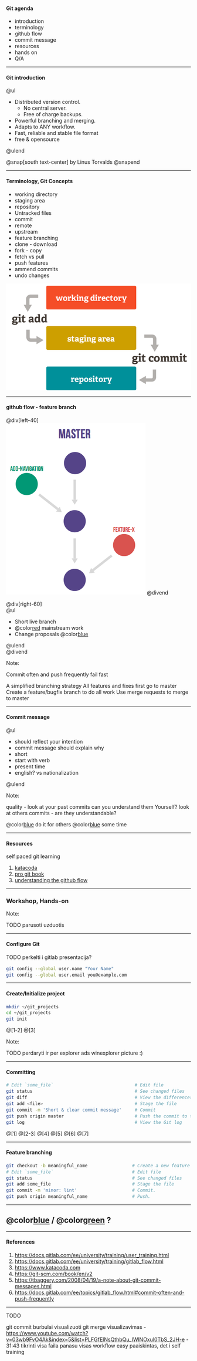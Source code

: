 #### Git agenda

- introduction
- terminology
- github flow
- commit message
- resources
- hands on
- Q/A

---

#### Git introduction

@ul

- Distributed version control.
  - No central server.
  - Free of charge backups.
- Powerful branching and merging.
- Adapts to ANY workflow.
- Fast, reliable and stable file format
- free & opensource

@ulend

@snap[south text-center]
by Linus Torvalds
@snapend

---

#### Terminology, Git Concepts

- working directory
- staging area
- repository
- Untracked files
- commit
- remote
- upstream
- feature branching
- clone - download
- fork - copy
- fetch vs pull
- push
  features
- ammend commits
- undo changes

![](assets/img/index1@2x.png)

---

#### github flow - feature branch

@div[left-40]
<br/>
![](assets/img/feature_branches.png)
@divend

@div[right-60]
<br/>
@ul

- Short live branch
- @color[red](Protect) mainstream work
- Change proposals @color[blue](ONLY!)

@ulend  
@divend

Note:

Commit often and push frequently fail fast

A simplified branching strategy
All features and fixes first go to master
Create a feature/bugfix branch to do all work
Use merge requests to merge to master

---

#### Commit message

@ul

- should reflect your intention
- commit message should explain why
- short
- start with verb
- present time
- english? vs nationalization

@ulend

Note:

quality - look at your past commits can you understand them Yourself?
look at others commits - are they understandable?

@color[blue](Quality:)
do it for others
@color[blue](invest) some time

---

#### Resources

self paced git learning

1. [katacoda](https://www.katacoda.com/courses/git)
1. [pro git book](https://git-scm.com/book/en/v2)
1. [understanding the github flow](https://guides.github.com/introduction/flow/)

---

### Workshop, Hands-on

Note:

TODO parusoti uzduotis

---

#### Configure Git

TODO perkelti i gitlab presentacija?

```bash
git config --global user.name "Your Name"
git config --global user.email you@example.com
```

---

#### Create/Initialize project

```bash
mkdir ~/git_projects
cd ~/git_projects
git init
```

@[1-2]
@[3]

Note:

TODO perdaryti ir per explorer
ads winexplorer picture :)

---

#### Committing

```bash
# Edit `some_file`                               # Edit file
git status                                       # See changed files
git diff                                         # View the differences
git add <file>                                   # Stage the file
git commit -m 'Short & clear commit message'     # Commit
git push origin master                           # Push the commit to the remote
git log                                          # View the Git log
```

@[1]
@[2-3]
@[4]
@[5]
@[6]
@[7]

---

#### Feature branching

```bash
git checkout -b meaningful_name                 # Create a new feature branch called "meaningful_name"
# Edit `some_file`                              # Edit file
git status                                      # See changed files
git add some_file                               # Stage the file
git commit -m 'minor: lint'                     # Commit.
git push origin meaningful_name                 # Push.
```

---

## @color[blue](Q) / @color[green](A) ?

---

#### References

1. <https://docs.gitlab.com/ee/university/training/user_training.html>
1. <https://docs.gitlab.com/ee/university/training/gitlab_flow.html>
1. <https://www.katacoda.com>
1. <https://git-scm.com/book/en/v2>
1. <https://tbaggery.com/2008/04/19/a-note-about-git-commit-messages.html>
1. <https://docs.gitlab.com/ee/topics/gitlab_flow.html#commit-often-and-push-frequently>

---

TODO

git commit burbulai visualizuoti
git merge visualizavimas - <https://www.youtube.com/watch?v=03wb9FvO4Ak&index=5&list=PLFGfElNsQthbQu_IWlNOxul0TbS_2JH-e> - 31:43 tikrinti visa faila panasu visas workflow easy paaiskintas, det i self training
